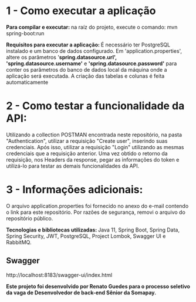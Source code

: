 # 1 - Como executar a aplicação 
<b>Para compilar e executar: </b> na raíz do projeto, execute o comando: mvn spring-boot:run

<b>Requisitos para executar a aplicação: </b> É necessário ter PostgreSQL instalado e um banco de dados configurado. Em 'application.properties', altere os parâmetros '<b>spring.datasource.url',  'spring.datasource.username'</b> e <b>'spring.datasource.password'</b> para conter os parâmetros do banco de dados local da máquina onde a aplicação será executada. A criação das tabelas e colunas é feita automaticamente
# 2 - Como testar a funcionalidade da API: 
Utilizando a collection POSTMAN encontrada neste repositório, na pasta "Authentication", utilizar a requisição "Create user", inserindo suas credenciais. Após isso, utilizar a requisição "Login" utilizando as mesmas credenciais que a requisição anterior.
Uma vez obtido o retorno da requisição, nos Headers da response, pegar as informações do token e utilizá-lo para testar as demais funcionalidades da API.

# 3 - Informações adicionais:

O arquivo application.properties foi fornecido no anexo do e-mail contendo o link para este repositório. Por razões de segurança, removi o arquivo do repositório público.

<b>Tecnologias e bibliotecas utilizadas: </b> Java 11, Spring Boot, Spring Data, Spring Security, JWT, PostgreSQL, Project Lombok, Swagger UI e RabbitMQ.

## Swagger
http://localhost:8183/swagger-ui/index.html


<b>Este projeto foi desenvolvido por Renato Guedes para o processo seletivo da vaga de Desenvolvedor de back-end Sênior da Somapay.</b>

